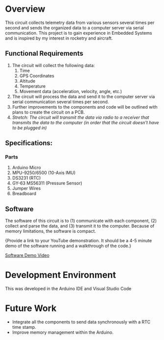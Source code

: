 # Overview

This circuit collects telemetry data from various sensors several times per second and sends the organized data to a computer server via serial communication. This project is to gain experience in Embedded Systems and is inspired by my interest in rocketry and aircraft.
## Functional Requirements

1) The circuit will collect the following data:
	1) Time
	2) GPS Coordinates
	3) Altitude
	4) Temperature
	5) Movement data (acceleration, velocity, angle, etc.)
2) The circuit will process the data and send it to the computer server via serial communication several times per second.
3) Further improvements to the components and code will be outlined with plans to create the circuit on a PCB.
4) *Stretch: The circuit will transmit the data via radio to a receiver that transmits the data to the computer (in order that the circuit doesn't have to be plugged in)*

## Specifications:

### Parts
1) Arduino Micro
2) MPU-9250/6500 (10-Axis IMU)
3) DS3231 (RTC)
4) GY-63 MS56311 (Pressure Sensor)
5) Jumper Wires
6) Breadboard

## Software

The software of this circuit is to (1) communicate with each component, (2) collect and parse the data, and (3) transmit it to the computer. Because of memory limitations, the software is compact.

{Provide a link to your YouTube demonstration. It should be a 4-5 minute demo of the software running and a walkthrough of the code.}

[Software Demo Video](https://youtu.be/u_AryGlHibo)

# Development Environment

This was developed in the Arduino IDE and Visual Studio Code

# Future Work

- Integrate all the components to send data synchronously with a RTC time stamp.
- Improve memory management within the Arduino. 